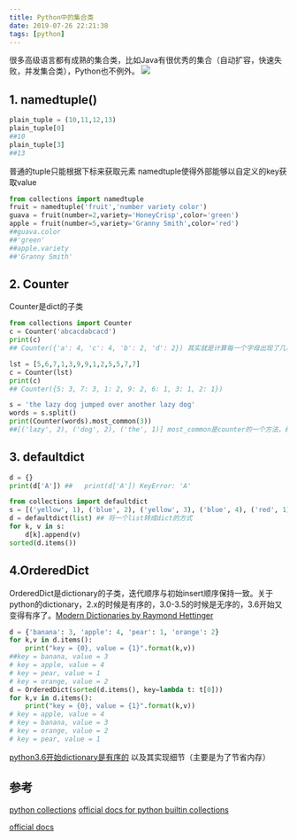 ```yaml
---
title: Python中的集合类
date: 2019-07-26 22:21:38
tags: [python]
---
```



很多高级语言都有成熟的集合类，比如Java有很优秀的集合（自动扩容，快速失败，并发集合类），Python也不例外。
![](https://api1.foster57.tk/static/imgs/WorldWaterDay_EN-AU11747740536_1920x1080.jpg)
<!--more-->

## 1. namedtuple()
```python
plain_tuple = (10,11,12,13)
plain_tuple[0]
##10
plain_tuple[3]
##13
```
普通的tuple只能根据下标来获取元素
namedtuple使得外部能够以自定义的key获取value
```python
from collections import namedtuple
fruit = namedtuple('fruit','number variety color')
guava = fruit(number=2,variety='HoneyCrisp',color='green')
apple = fruit(number=5,variety='Granny Smith',color='red')
##guava.color
##'green'
##apple.variety
##'Granny Smith'
```

## 2. Counter
Counter是dict的子类
```python
from collections import Counter
c = Counter('abcacdabcacd')
print(c)
## Counter({'a': 4, 'c': 4, 'b': 2, 'd': 2}) 其实就是计算每一个字母出现了几次

lst = [5,6,7,1,3,9,9,1,2,5,5,7,7]
c = Counter(lst)
print(c)
## Counter({5: 3, 7: 3, 1: 2, 9: 2, 6: 1, 3: 1, 2: 1})

s = 'the lazy dog jumped over another lazy dog'
words = s.split()
print(Counter(words).most_common(3))
##[('lazy', 2), ('dog', 2), ('the', 1)] most_common是counter的一个方法，给出前n个出现次数最多的
```

## 3. defaultdict

```python
d = {}
print(d['A']) ##   print(d['A']) KeyError: 'A'   

from collections import defaultdict
s = [('yellow', 1), ('blue', 2), ('yellow', 3), ('blue', 4), ('red', 1)]
d = defaultdict(list) ## 将一个list转成dict的方式
for k, v in s:
    d[k].append(v)
sorted(d.items())
```

## 4.OrderedDict
OrderedDict是dictionary的子类，迭代顺序与初始insert顺序保持一致。关于python的dictionary，2.x的时候是有序的，3.0-3.5的时候是无序的，3.6开始又变得有序了。[Modern Dictionaries by Raymond Hettinger](https://www.youtube.com/watch?v=p33CVV29OG8)

```python
d = {'banana': 3, 'apple': 4, 'pear': 1, 'orange': 2}
for k,v in d.items():
    print("key = {0}, value = {1}".format(k,v))
##key = banana, value = 3
# key = apple, value = 4
# key = pear, value = 1
# key = orange, value = 2    
d = OrderedDict(sorted(d.items(), key=lambda t: t[0]))
for k,v in d.items():
    print("key = {0}, value = {1}".format(k,v))  
# key = apple, value = 4
# key = banana, value = 3
# key = orange, value = 2
# key = pear, value = 1
```


[python3.6开始dictionary是有序的](https://stackoverflow.com/questions/327311/how-are-pythons-built-in-dictionaries-implemented) 以及其实现细节（主要是为了节省内存）


## 参考
[python collections](https://towardsdatascience.com/pythons-collections-module-high-performance-container-data-types-cb4187afb5fc)
[official docs for python builtin collections](https://docs.python.org/zh-cn/3/library/collections.html)


[official docs](https://docs.python.org/zh-cn/3/library/collections.html)